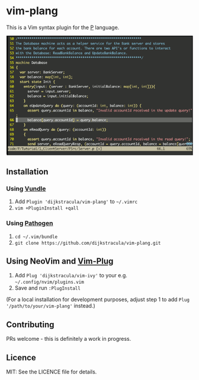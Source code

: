 # vim-plang

This is a Vim syntax plugin for the [P][p_homepage] language.

![](screenshot.png)

## Installation

### Using [Vundle][v]

1. Add `Plugin 'dijkstracula/vim-plang'` to `~/.vimrc`
2. `vim +PluginInstall +qall`

### Using [Pathogen][p]

1. `cd ~/.vim/bundle`
2. `git clone https://github.com/dijkstracula/vim-plang.git`

## Using NeoVim and [Vim-Plug][vp]

1. Add `Plug 'dijkstracula/vim-ivy'` to your e.g. `~/.config/nvim/plugins.vim`
2. Save and run `:PlugInstall`

(For a local installation for development purposes, adjust step 1 to
add `Plug '/path/to/your/vim-plang'` instead.)

## Contributing

PRs welcome - this is definitely a work in progress.

## Licence

MIT: See the LICENCE file for details.

[p]: https://github.com/tpope/vim-pathogen
[p_homepage]: https://p-org.github.io/P/
[v]: https://github.com/gmarik/vundle
[vp]: https://github.com/junegunn/vim-plug
